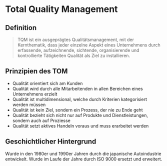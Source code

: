 # Total Quality Management



## Definition

> TQM ist ein ausgeprägtes Qualitätsmanagement, mit der Kernthematik, dass jeder einzelne Aspekt eines Unternehmens durch erfassende, aufzeichnende, sichtende, organisierende und kontrollierte Tätigkeiten Qualität als Ziel zu installieren.



## Prinzipien des TOM

- Qualität orientiert sich am Kunden
- Qualität wird durch alle Mitarbeitenden in allen Bereichen eines Unternehmens erzielt
- Qualität ist multidimensional, welche durch Kriterien kategorisiert werden müssen
- Qualität ist kein Ziel, sondern ein Prozess, der nie zu Ende geht
- Qualität bezieht sich nicht nur auf Produkte und Dienstleistungen, sondern auch auf Proziesse
- Qualität setzt aktives Handeln voraus und muss erarbeitet werden



## Geschichtlicher Hintergrund

Wurde in den 1980er  und 1990er Jahren durch die japanische Autoindustrie entwickelt. Wurde im Laufe der Jahre durch ISO 9000 ersetzt und erweitert.

